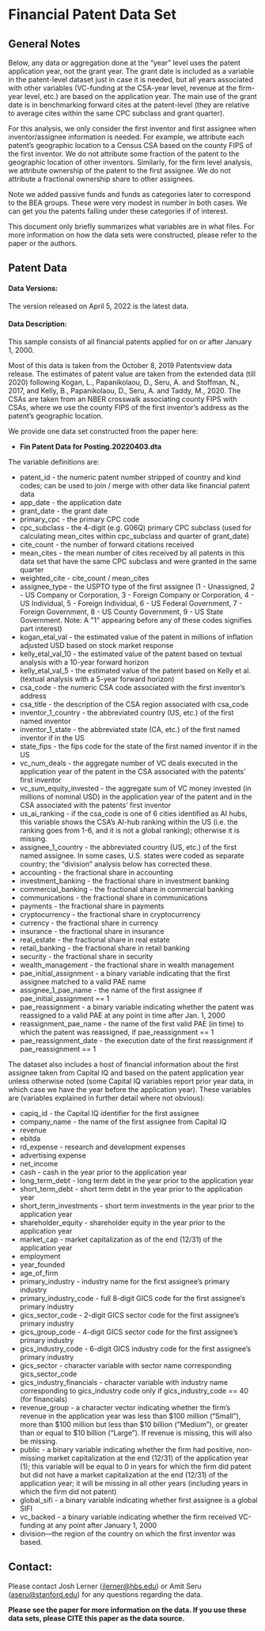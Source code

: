 # Financial Patent Data Set

## General Notes

Below, any data or aggregation done at the “year” level uses the patent application year, not the grant year.  The grant date is included as a variable in the patent-level dataset just in case it is needed, but all years  associated with other variables (VC-funding at the CSA-year level, revenue at the firm-year level, etc.) are based on the application year.  The main use of the grant date is in benchmarking forward cites at the patent-level (they are relative to average cites within the same CPC subclass and grant quarter).

For this analysis, we only consider the first inventor and first assignee when inventor/assignee information is needed.  For example, we attribute each patent’s geographic location to a Census CSA based on the county FIPS of the first inventor.  We do not attribute some fraction of the patent to the geographic location of other inventors.  Similarly, for the firm level analysis, we attribute ownership of the patent to the first assignee.  We do not attribute a fractional ownership share to other assignees.

Note we added passive funds and funds as categories later to correspond to the BEA groups. These were very modest in number in both cases. We can get you the patents falling under these categories if of interest.

This document only briefly summarizes what variables are in what files.  For more information on how the data sets were constructed, please refer to the paper or the authors.

  

## Patent Data

#### Data Versions:

The version released on April 5, 2022 is the latest data.


#### Data Description:

This sample consists of all financial patents applied for on or after January 1, 2000.  

Most of this data is taken from the October 8, 2019 Patentsview data release. The estimates of patent value are taken from the extended data (till 2020) following Kogan, L., Papanikolaou, D., Seru, A. and Stoffman, N., 2017, and Kelly, B., Papanikolaou, D., Seru, A. and Taddy, M., 2020. The CSAs are taken from an NBER crosswalk associating county FIPS with CSAs, where we use the county FIPS of the first inventor’s address as the patent’s geographic location.

We provide one data set constructed from the paper here:

- **Fin Patent Data for Posting.20220403.dta**

The variable definitions are:

- patent_id - the numeric patent number stripped of country and kind codes; can be used to join / merge with other data like financial patent data
- app_date - the application date
- grant_date - the grant date
- primary_cpc - the primary CPC code
- cpc_subclass - the 4-digit (e.g. G06Q) primary CPC subclass (used for calculating mean_cites within cpc_subclass and quarter of grant_date)
- cite_count - the number of forward citations received
- mean_cites - the mean number of cites received by all patents in this data set that have the same CPC subclass and were granted in the same quarter
- weighted_cite - cite_count / mean_cites
- assignee_type - the USPTO type of the first assignee (1 - Unassigned, 2 - US Company or Corporation, 3 - Foreign Company or Corporation, 4 - US Individual, 5 - Foreign Individual, 6 - US  Federal Government, 7 - Foreign Government, 8 - US County Government, 9 - US State Government. Note: A "1" appearing before any of these codes signifies part interest)
- kogan_etal_val - the estimated value of the patent in millions of inflation adjusted USD based on stock market response
- kelly_etal_val_10 - the estimated value of the patent based on textual analysis with a 10-year forward horizon
- kelly_etal_val_5 - the estimated value of the patent based on Kelly et al. (textual analysis with a 5-year forward horizon)
- csa_code - the numeric CSA code associated with the first inventor’s address
- csa_title - the description of the CSA region associated with csa_code
- inventor_1_country - the abbreviated country (US, etc.) of the first named inventor
- inventor_1_state - the abbreviated state (CA, etc.) of the first named inventor if in the US
- state_fips - the fips code for the state of the first named inventor if in the US
- vc_num_deals - the aggregate number of VC deals executed in the application year of the patent in the CSA associated with the patents’ first inventor
- vc_sum_equity_invested - the aggregate sum of VC money invested (in millions of nominal USD) in the application year of the patent and in the CSA associated with the patents’ first inventor
- us_ai_ranking - if the csa_code is one of 6 cities identified as AI hubs, this variable shows the CSA’s AI-hub ranking within the US (i.e. the ranking goes from 1-6, and it is not a global ranking); otherwise it is missing.
- assignee_1_country - the abbreviated country (US, etc.) of the first named assignee. In some cases, U.S. states were coded as separate country; the “division” analysis below has corrected these.
- accounting - the fractional share in accounting
- investment_banking - the fractional share in investment banking
- commercial_banking - the fractional share in commercial banking
- communications - the fractional share in communications
- payments - the fractional share in payments
- cryptocurrency - the fractional share in cryptocurrency
- currency - the fractional share in currency
- insurance - the fractional share in insurance
- real_estate - the fractional share in real estate
- retail_banking - the fractional share in retail banking
- security - the fractional share in security
- wealth_management - the fractional share in wealth management
- pae_initial_assignment - a binary variable indicating that the first assignee matched to a valid PAE name
- assignee_1_pae_name - the name of the first assignee if pae_initial_assignment == 1
- pae_reassignment - a binary variable indicating whether the patent was reassigned to a valid PAE at any point in time after Jan. 1, 2000
- reassignment_pae_name - the name of the first valid PAE (in time) to which the patent was reassigned, if pae_reassignment == 1
- pae_reassignment_date - the execution date of the first reassignment if pae_reassignment == 1

The dataset also includes a host of financial information about the first assignee taken from Capital IQ and based on the patent application year unless otherwise noted (some Capital IQ variables report prior year data, in which case we have the year before the application year).  These variables are (variables explained in further detail where not obvious):

- capiq_id - the Capital IQ identifier for the first assignee
- company_name - the name of the first assignee from Capital IQ
- revenue 
- ebitda 
- rd_expense - research and development expenses
- advertising expense
- net_income
- cash - cash in the year prior to the application year
- long_term_debt - long term debt in the year prior to the application year
- short_term_debt - short term debt in the year prior to the application year
- short_term_investments - short term investments in the year prior to the application year
- shareholder_equity - shareholder equity in the year prior to the application year
- market_cap - market capitalization as of the end (12/31) of the application year
- employment 
- year_founded
- age_of_firm
- primary_industry - industry name for the first assignee’s primary industry
- primary_industry_code - full 8-digit GICS code for the first assignee’s primary industry
- gics_sector_code - 2-digit GICS sector code for the first assignee’s primary industry
- gics_group_code - 4-digit GICS sector code for the first assignee’s primary industry
- gics_industry_code - 6-digit GICS industry code for the first assignee’s primary industry
- gics_sector - character variable with sector name corresponding gics_sector_code
- gics_industry_financials - character variable with industry name corresponding to gics_industry code only if gics_industry_code == 40 (for financials)
- revenue_group - a character vector indicating whether the firm’s revenue in the application year was less than $100 million (“Small”), more than $100 million but less than $10 billion (“Medium”), or greater than or equal to $10 billion (“Large”).  If revenue is missing, this will also be missing.
- public - a binary variable indicating whether the firm had positive, non-missing market capitalization at the end (12/31) of the application year (1); this variable will be equal to 0 in years for which the firm did patent but did not have a market capitalization at the end (12/31) of the application year; it will be missing in all other years (including years in which the firm did not patent)
- global_sifi - a binary variable indicating whether first assignee is a global SIFI
- vc_backed - a binary variable indicating whether the firm received VC-funding at any point after January 1, 2000
- division—the region of the country on which the first inventor was based.


## Contact:

Please contact Josh Lerner (jlerner@hbs.edu) or Amit Seru (aseru@stanford.edu) for any questions regarding the data.

**Please see the paper for more information on the data. If you use these data sets, please CITE this paper as the data source.**
